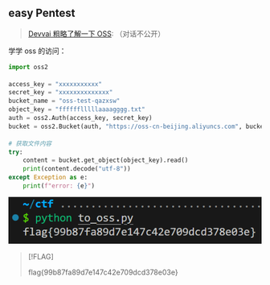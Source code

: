 ## easy Pentest

> [Devvai 粗略了解一下 OSS](https://devv.ai/search?threadId=e0ylg5ysejuo): （对话不公开）

学学 oss 的访问：

```python title="to_oss.py"
import oss2

access_key = "xxxxxxxxxxx"
secret_key = "xxxxxxxxxxxxxx"
bucket_name = "oss-test-qazxsw"
object_key = "fffffflllllaaaagggg.txt"
auth = oss2.Auth(access_key, secret_key)
bucket = oss2.Bucket(auth, "https://oss-cn-beijing.aliyuncs.com", bucket_name)

# 获取文件内容
try:
    content = bucket.get_object(object_key).read()
    print(content.decode("utf-8"))
except Exception as e:
    print(f"error: {e}")
```

![](attachments/WEB.png)

> [!FLAG]
>
> flag{99b87fa89d7e147c42e709dcd378e03e}